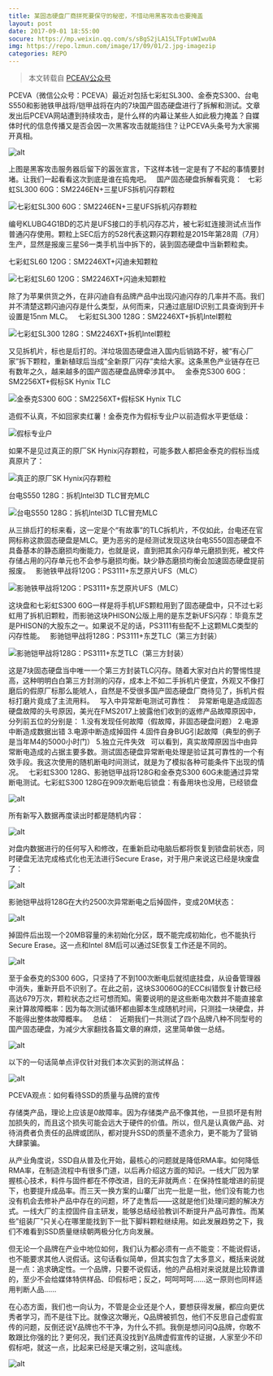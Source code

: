 ```yaml
---
title: 某固态硬盘厂商拼死要保守的秘密，不惜动用黑客攻击也要掩盖
layout: post
date: 2017-09-01 18:55:00
socure: https://mp.weixin.qq.com/s/sBgS2jLA1SLTFptuWIwu0A
img: https://repo.lzmun.com/image/17/09/01/2.jpg-imagezip
categories: REPO
---
```


> 本文转载自 [PCEAV公众号](https://mp.weixin.qq.com/s/sBgS2jLA1SLTFptuWIwu0A)

PCEVA（微信公众号：PCEVA）最近对包括七彩虹SL300、金泰克S300、台电S550和影驰铁甲战将/铠甲战将在内的7块国产固态硬盘进行了拆解和测试。文章发出后PCEVA网站遭到持续攻击，是什么样的内幕让某些人如此极力掩盖？自媒体时代的信息传播又是否会因一次黑客攻击就能挡住？让PCEVA头条号为大家揭开真相。

![alt](https://repo.lzmun.com/image/17/09/01/1.jpg-imagezip)

上图是黑客攻击服务器后留下的嚣张宣言，下这样本钱一定是有了不起的事情要封堵。让我们一起看看这次到底是谁在捣鬼吧。
 
国产固态硬盘拆解看究竟：
 
七彩虹SL300 60G：SM2246EN+三星UFS拆机闪存颗粒

![七彩虹SL300 60G：SM2246EN+三星UFS拆机闪存颗粒](https://repo.lzmun.com/image/17/09/01/2.jpg-imagezip)

编号KLUBG4G1BD的芯片是UFS接口的手机闪存芯片，被七彩虹连接测试点当作普通闪存使用。颗粒上SEC后方的528代表这颗闪存颗粒是2015年第28周（7月）生产，显然是报废三星S6一类手机当中拆下的，装到固态硬盘中当新颗粒卖。

七彩虹SL60 120G：SM2246XT+闪迪未知颗粒

![七彩虹SL60 120G：SM2246XT+闪迪未知颗粒](https://repo.lzmun.com/image/17/09/01/3.jpg-imagezip)

除了为苹果供货之外，在非闪迪自有品牌产品中出现闪迪闪存的几率并不高。我们并不清楚这颗闪迪闪存是什么类型，从何而来，只通过底层ID识别工具查询到开卡设置是15nm MLC。
 
七彩虹SL300 128G：SM2246XT+拆机Intel颗粒

![七彩虹SL300 128G：SM2246XT+拆机Intel颗粒](https://repo.lzmun.com/image/17/09/01/4.jpg-imagezip)

又见拆机片，标也是后打的。洋垃圾固态硬盘进入国内后销路不好，被“有心厂家”拆下颗粒，重新植球后当成“全新原厂闪存”卖给大家。这条黑色产业链存在已有数年之久，越来越多的国产固态硬盘品牌牵涉其中。
 
金泰克S300 60G：SM2256XT+假标SK Hynix TLC

![金泰克S300 60G：SM2256XT+假标SK Hynix TLC](https://repo.lzmun.com/image/17/09/01/5.jpg-imagezip)

造假不认真，不如回家卖红薯！金泰克作为假标专业户以前造假水平更低级：

![假标专业户](https://repo.lzmun.com/image/17/09/01/6.jpg-imagezip)

如果不是见过真正的原厂SK Hynix闪存颗粒，可能多数人都把金泰克的假标当成真原片了：

![真正的原厂SK Hynix闪存颗粒](https://repo.lzmun.com/image/17/09/01/7.jpg-imagezip)

台电S550 128G：拆机Intel3D TLC冒充MLC

![台电S550 128G：拆机Intel3D TLC冒充MLC](https://repo.lzmun.com/image/17/09/01/8.jpg-imagezip)

从三排后打的标来看，这一定是个“有故事”的TLC拆机片，不仅如此，台电还在官网标称这款固态硬盘是MLC。更为恶劣的是经测试发现这块台电S550固态硬盘不具备基本的静态磨损均衡能力，也就是说，直到把其余闪存单元磨损到死，被文件存储占用的闪存单元也不会参与磨损均衡。缺少静态磨损均衡会加速固态硬盘提前报废。
 
影驰铁甲战将120G：PS3111+东芝原片UFS（MLC）

![影驰铁甲战将120G：PS3111+东芝原片UFS（MLC）](https://repo.lzmun.com/image/17/09/01/9.jpg-imagezip)

这块盘和七彩虹S300 60G一样是将手机UFS颗粒用到了固态硬盘中，只不过七彩虹用了拆机旧颗粒，而影驰这块PHISON公版上用的是东芝新UFS闪存：毕竟东芝是PHISON的大股东之一。如果说不足的话，PS3111有些配不上这颗MLC类型的闪存性能。
 
影驰铠甲战将128G：PS3111+东芝TLC（第三方封装）

![影驰铠甲战将128G：PS3111+东芝TLC（第三方封装）](https://repo.lzmun.com/image/17/09/01/10.jpg-imagezip)

这是7块固态硬盘当中唯一一个第三方封装TLC闪存。随着大家对白片的警惕性提高，这种明明白白第三方封测的闪存，成本上不如二手拆机片便宜，外观又不像打磨后的假原厂标那么能唬人，自然是不受很多国产固态硬盘厂商待见了，拆机片假标打磨片竟成了主流用料。
 
写入中异常断电测试可靠性：
 
异常断电是造成固态硬盘故障的头号原因，美光在FMS2017上披露他们收到的返修产品故障原因中，分列前五位的分别是：
1.没有发现任何故障（假故障，非固态硬盘问题）
2.电源中断造成数据出错
3.电源中断造成掉固件
4.固件自身BUG引起故障（典型的例子是当年M4的5000小时门）
5.独立元件失效
 
可以看到，真实故障原因当中由异常断电造成的占据主要多数。测试固态硬盘异常断电处理是验证其可靠性的一个有效手段。我这次使用的随机断电时间测试，就是为了模拟各种可能条件下出现的情况。
 
七彩虹S300 128G、影驰铠甲战将128G和金泰克S300 60G未能通过异常断电测试。七彩虹S300 128G在909次断电后锁盘：有备用块也没用，已经锁盘

![alt](https://repo.lzmun.com/image/17/09/01/11.jpg-imagezip)

所有新写入数据再度读出时都是随机内容：

![alt](https://repo.lzmun.com/image/17/09/01/12.jpg-imagezip)

对盘内数据进行的任何写入和修改，在重新启动电脑后都将恢复到锁盘前状态，同时硬盘无法完成格式化也无法进行Secure Erase，对于用户来说这已经是块废盘了：

![alt](https://repo.lzmun.com/image/17/09/01/13.jpg-imagezip)

影驰铠甲战将128G在大约2500次异常断电之后掉固件，变成20M状态：

![alt](https://repo.lzmun.com/image/17/09/01/14.jpg-imagezip)

掉固件后出现一个20MB容量的未初始化分区，既不能完成初始化，也不能执行Secure Erase。这一点和Intel 8M后可以通过SE恢复工作还是不同的。

![alt](https://repo.lzmun.com/image/17/09/01/15.jpg-imagezip)

至于金泰克的S300 60G，只坚持了不到100次断电后就彻底挂盘，从设备管理器中消失，重新开启不识别了。在此之前，这块S30060G的ECC纠错恢复计数已经高达679万次，颗粒状态之烂可想而知。需要说明的是这些断电次数并不能直接拿来计算故障概率：因为每次测试循环都由脚本生成随机时间，只测挂一块硬盘，并不能得出整体故障概率。
 
总结：
 
近期我们一共测试了四个品牌八种不同型号的国产固态硬盘，为减少大家翻找各篇文章的麻烦，这里简单做一总结。

![alt](https://repo.lzmun.com/image/17/09/01/16.jpg-imagezip)

以下的一句话简单点评仅针对我们本次买到的测试样品：

![alt](https://repo.lzmun.com/image/17/09/01/17.jpg-imagezip)


PCEVA观点：如何看待SSD的质量与品牌的宣传

存储类产品，理论上应该是0故障率。因为存储类产品不像其他，一旦损坏是有附加损失的，而且这个损失可能会远大于硬件的价值。所以，但凡是认真做产品、对待消费者负责任的品牌或团队，都对提升SSD的质量不遗余力，更不能为了营销大肆蒙骗。

从产业角度说，SSD自从普及化开始，最核心的问题就是降低RMA率。如何降低RMA率，在制造流程中有很多门道，以后再介绍这方面的知识。一线大厂因为掌握核心技术，料件与固件都在不停改进，目的无非就两点：在保持性能增进的前提下，也要提升成品率。而三天一换方案的山寨厂出完一批是一批，他们没有能力也没有机会去修补产品中存在的问题，坏了走售后——这就是他们处理问题的解决方式。一线大厂的主控固件自主研发，能够总结经验教训不断提升产品可靠性。而某些”组装厂”只关心在哪里能找到下一批下脚料颗粒继续用。如此发展趋势之下，我们不难看到SSD质量继续朝两极分化方向发展。

但无论一个品牌在产业中地位如何，我们认为都必须有一点不能变：不能说假话，也不能要求其他人说假话。这句话看似简单，但其实包含了太多意义，概括来说就是一点：追求确定性。一个品牌，只要不说假话，他的产品相对来说就是比较靠谱的，至少不会给媒体特供样品、印假标吧；反之，呵呵呵呵……这一原则也同样适用判断人品……

在心态方面，我们也一向认为，不管是企业还是个人，要想获得发展，都应向更优秀者学习，而不是往下比。就像这次曝光，Q品牌被抓包，他们不反思自己虚假宣传的问题，反倒还说Y品牌也不干净，为什么不抓。我倒是想问问Q品牌，你敢不敢跟比你强的比？更何况，我们还真没找到Y品牌虚假宣传的证据，人家至少不印假标吧，就这一点，比起来已经是天壤之别，这叫底线。


![alt](https://repo.lzmun.com/image/17/09/01/18.jpg-imagezip)

